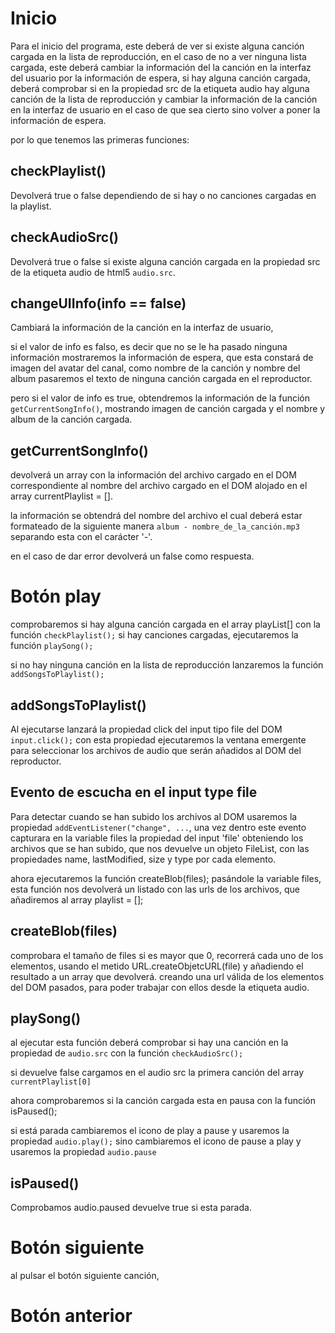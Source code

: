 
# Inicio

Para el inicio del programa, este deberá de ver si existe alguna canción cargada en la lista de reproducción, en el caso de no a ver ninguna lista cargada, este deberá cambiar la información del la canción en la interfaz del usuario por la información de espera, si hay alguna canción cargada, deberá comprobar si en la propiedad src de la etiqueta audio hay alguna canción de la lista de reproducción y cambiar la información de la canción en la interfaz de usuario en el caso de que sea cierto sino volver a poner la información de espera.

por lo que tenemos las primeras funciones:

## checkPlaylist()

Devolverá true o false dependiendo de si hay o no canciones cargadas en la playlist.

## checkAudioSrc()

Devolverá true o false si existe alguna canción cargada en la propiedad src de la etiqueta audio de html5 `audio.src`.

## changeUIInfo(info == false)

Cambiará la información de la canción en la interfaz de usuario,

si el valor de info es falso, es decir que no se le ha pasado ninguna información mostraremos la información de espera, que esta constará de imagen del avatar del canal, 
como nombre de la canción y nombre del album pasaremos el texto de ninguna canción cargada en el reproductor.

pero si el valor de info es true, obtendremos la información de la función `getCurrentSongInfo()`, mostrando imagen de canción cargada y el nombre y album de la canción cargada.

## getCurrentSongInfo()

devolverá un array con la información del archivo cargado en el DOM correspondiente al nombre del archivo cargado en el DOM alojado en el array currentPlaylist = [].

la información se obtendrá del nombre del archivo el cual deberá estar formateado de la siguiente manera `album - nombre_de_la_canción.mp3` separando esta con el carácter '-'.

en el caso de dar error devolverá un false como respuesta.

# Botón play

comprobaremos si hay alguna canción cargada en el array playList[] con la función `checkPlaylist();` si hay canciones cargadas, ejecutaremos la función `playSong();`

si no hay ninguna canción en la lista de reproducción lanzaremos la función `addSongsToPlaylist();`

## addSongsToPlaylist()

Al ejecutarse lanzará la propiedad click del input tipo file del DOM `input.click();` con esta propiedad ejecutaremos la ventana emergente para seleccionar los archivos de audio que serán añadidos al DOM del reproductor.

## Evento de escucha en el input type file

Para detectar cuando se han subido los archivos al DOM usaremos la propiedad `addEventListener("change", ...`, una vez dentro este evento capturara en la variable files la propiedad del input 'file' obteniendo los archivos que se han subido, que nos devuelve un objeto FileList, con las propiedades name, lastModified, size y type por cada elemento.

ahora ejecutaremos la función createBlob(files); pasándole la variable files, esta función nos devolverá un listado con las urls de los archivos, que añadiremos al array playlist = [];

## createBlob(files)

comprobara el tamaño de files si es mayor que 0, recorrerá cada uno de los elementos, usando el metido URL.createObjetcURL(file) y añadiendo el resultado a un array que devolverá. creando una url válida de los elementos del DOM pasados, para poder trabajar con ellos desde la etiqueta audio.

## playSong()

al ejecutar esta función deberá comprobar si hay una canción en la propiedad de `audio.src` con la función `checkAudioSrc();`

si devuelve false cargamos en el audio src la primera canción del array `currentPlaylist[0]`

ahora comprobaremos si la canción cargada esta en pausa con la función isPaused();

si está parada cambiaremos el icono de play a pause y usaremos la propiedad `audio.play();`
sino cambiaremos el icono de pause a play y usaremos la propiedad `audio.pause`

## isPaused()

Comprobamos audio.paused devuelve true si esta parada.

# Botón siguiente

al pulsar el botón siguiente canción, 

# Botón anterior
